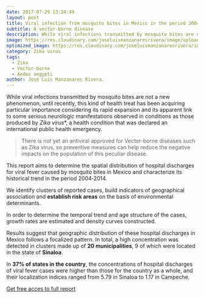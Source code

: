 ```yaml
---
date: 2017-07-29 13:24:49
layout: post
title: Viral infection from mosquito bites in Mexico in the period 2004-2014. 
subtitle: A vector-borne disease 
description: While viral infections transmitted by mosquito bites are not a new phenomenon, until recently, this kind of health treat has been acquiring particular importance considering its rapid expansion and its link to serious neurologic manifestations observed in conditions as those produced by Zika virus.
image: https://res.cloudinary.com/joseluismanzanaresrivera/image/upload/v1585449222/wolfgang-hasselmann-nZgpg4xYhjM-unsplash_iotvzj.jpg
optimized_image: https://res.cloudinary.com/joseluismanzanaresrivera/image/upload/v1585449222/wolfgang-hasselmann-nZgpg4xYhjM-unsplash_iotvzj.jpg
category: Zika virus
tags:
  - Zika
  - Vector-borne  
  - Aedes aegypti
author: José Luis Manzanares Rivera.
---
```


While viral infections transmitted by mosquito bites are not a new phenomenon, until recently, this kind of health treat has been acquiring particular importance considering its rapid expansion   and its apparent link to some serious neurologic manifestations observed in conditions as those produced by *Zika virus**, a health condition that was declared an international public health emergency.

> There is not yet an antiviral approved for Vector-borne diseases such as Zika virus, so preventive measures can help reduce the negative impacts on the population of this peculiar disease.   

This report aims to determine the spatial distribution of hospital discharges for viral fever caused by mosquito bites in Mexico and characterize its historical trend in the period 2004‑2014. 

We  identify clusters of reported cases, build indicators of geographical association  and **establish risk areas**  on the basis of environmental determinants. 


In order to determine the temporal trend and age structure of the cases, growth rates are estimated and density curves constructed. 

Results suggest that geographic distribution of these hospital discharges in Mexico follows a focalized pattern. In total, a high concentration was detected in clusters made up of **20 municipalities**, 9 of which were located in the state of **Sinaloa**.

In **37% of states in the country**, the concentrations of hospital discharges of viral fever cases were higher than those for the country as a whole, and their localization indices ranged from 5.79 in Sinaloa to 1.17 in Campeche.




[Get free acces to full report](https://iris.paho.org/handle/10665.2/34346)

